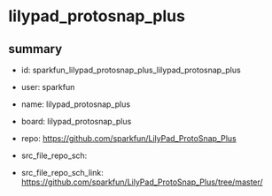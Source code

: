 # lilypad_protosnap_plus
 
## summary 
* id: sparkfun_lilypad_protosnap_plus_lilypad_protosnap_plus
* user: sparkfun
* name: lilypad_protosnap_plus
* board: lilypad_protosnap_plus
* repo: https://github.com/sparkfun/LilyPad_ProtoSnap_Plus



* src_file_repo_sch: 
* src_file_repo_sch_link: https://github.com/sparkfun/LilyPad_ProtoSnap_Plus/tree/master/







